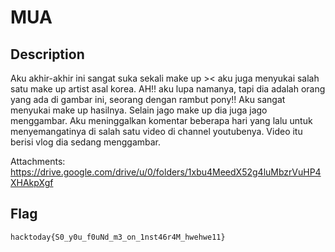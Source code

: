 # MUA

## Description

Aku akhir-akhir ini sangat suka sekali make up >< aku juga menyukai salah satu make up artist asal korea. AH!! aku lupa namanya, tapi dia adalah orang yang ada di gambar ini, seorang dengan rambut pony!! Aku sangat menyukai make up hasilnya. Selain jago make up dia juga jago menggambar. Aku meninggalkan komentar beberapa hari yang lalu untuk menyemangatinya di salah satu video di channel youtubenya. Video itu berisi vlog dia sedang menggambar.

Attachments: https://drive.google.com/drive/u/0/folders/1xbu4MeedX52g4luMbzrVuHP4XHAkpXgf

## Flag
`hacktoday{S0_y0u_f0uNd_m3_on_1nst46r4M_hwehwe11}`
